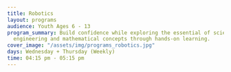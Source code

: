 ```yaml
---
title: Robotics
layout: programs
audience: Youth Ages 6 - 13
program_summary: Build confidence while exploring the essential of science, technology,
  engineering and mathematical concepts through hands-on learning.
cover_image: "/assets/img/programs_robotics.jpg"
days: Wednesday + Thursday (Weekly)
time: 04:15 pm - 05:15 pm
---
```


